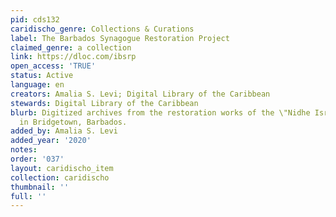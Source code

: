 ```yaml
---
pid: cds132
caridischo_genre: Collections & Curations
label: The Barbados Synagogue Restoration Project
claimed_genre: a collection
link: https://dloc.com/ibsrp
open_access: 'TRUE'
status: Active
language: en
creators: Amalia S. Levi; Digital Library of the Caribbean
stewards: Digital Library of the Caribbean
blurb: Digitized archives from the restoration works of the \"Nidhe Israel\" Synagogue
  in Bridgetown, Barbados.
added_by: Amalia S. Levi
added_year: '2020'
notes: 
order: '037'
layout: caridischo_item
collection: caridischo
thumbnail: ''
full: ''
---
```

